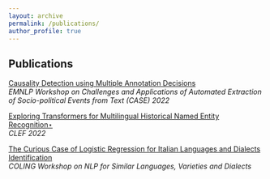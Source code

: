 ```yaml
---
layout: archive
permalink: /publications/
author_profile: true
---
```


<!-- {% if author.googlescholar %}
  You can also find my articles on <u><a href="{{author.googlescholar}}">my Google Scholar profile</a>.</u>
{% endif %} -->

## Publications

<div class="publications" markdown="1">

[Causality Detection using Multiple Annotation Decisions](https://aclanthology.org/2022.case-1.11.pdf)  
*EMNLP Workshop on Challenges and Applications of Automated Extraction of Socio-political Events from Text (CASE) 2022*

[Exploring Transformers for Multilingual Historical Named Entity Recognition⋆](https://ceur-ws.org/Vol-3180/paper-86.pdf)  
*CLEF 2022*

[The Curious Case of Logistic Regression for Italian Languages and Dialects Identification](https://aclanthology.org/2022.vardial-1.10.pdf)  
*COLING Workshop on NLP for Similar Languages, Varieties and Dialects*

</div>

<!-- {% include base_path %}

{% for post in site.publications reversed %}
  {% include archive-single.html %}
{% endfor %} -->
